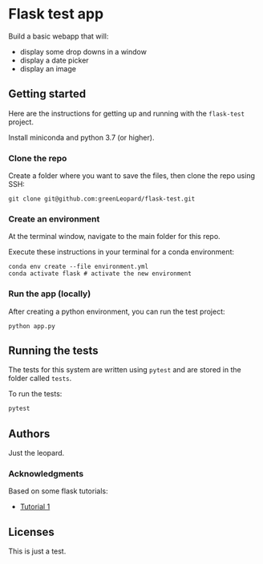 # Flask test app

Build a basic webapp that will:
* display some drop downs in a window
* display a date picker
* display an image

## Getting started

Here are the instructions for getting up and running with the `flask-test` project.

Install miniconda and python 3.7 (or higher).

### Clone the repo 

Create a folder where you want to save the files, then clone the repo using SSH:

```
git clone git@github.com:greenLeopard/flask-test.git
```

### Create an environment

At the terminal window, navigate to the main folder for this repo.

Execute these instructions in your terminal for a conda environment:
```
conda env create --file environment.yml
conda activate flask # activate the new environment
```

### Run the app (locally)

After creating a python environment, you can run the test project:

```
python app.py
```

## Running the tests

The tests for this system are written using `pytest` and are stored in the folder called `tests`.

To run the tests:
```python
pytest
```

## Authors

Just the leopard.

### Acknowledgments

Based on some flask tutorials:
 * [Tutorial 1](https://tutorialone.html)


## Licenses

This is just a test.